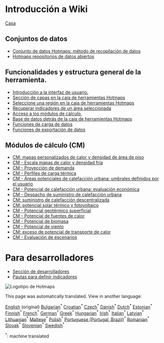 <h1> Introducción a Wiki </h1><p> <a href="Home">Casa</a> </p><h2> Conjuntos de datos </h2><ul><li> <a href="Hotmaps-data-set-method-of-data-collection">Conjunto de datos Hotmaps: método de recopilación de datos</a> </li><li> <a href="Hotmaps-open-data-repositories">Hotmaps repositorios de datos abiertos</a> </li></ul><h2> Funcionalidades y estructura general de la herramienta. </h2><ul><li> <a href="Introduction-to-user-interface">Introducción a la interfaz de usuario.</a> </li><li> <a href="Layers-section-in-the-Hotmaps-toolbox">Sección de capas en la caja de herramientas Hotmaps</a> </li><li> <a href="Select-a-region-in-the-Hotmaps-toolbox">Seleccione una región en la caja de herramientas Hotmaps</a> </li><li> <a href="Retrieve-indicators-of-a-selected-area">Recuperar indicadores de un área seleccionada</a> </li><li> <a href="Access-to-calculation-modules">Acceso a los módulos de cálculo.</a> </li><li> <a href="Database-behind-the-Hotmaps-toolbox">Base de datos detrás de la caja de herramientas Hotmaps</a> </li><li> <a href="Data-upload-functionalities">Funciones de carga de datos</a> </li><li> <a href="Data-export-functionalities">Funciones de exportación de datos</a> </li></ul><h2> Módulos de cálculo (CM) </h2><ul><li> <a href="CM-Customized-heat-and-floor-area-density-maps">CM: mapas personalizados de calor y densidad de área de piso</a> </li><li> <a href="CM-Scale-heat-and-cool-density-maps">CM - Escala mapas de calor y densidad fría</a> </li><li> <a href="CM-Demand-projection">CM - Proyección de demanda</a> </li><li> <a href="CM-Heat-load-profiles">CM - Perfiles de carga térmica</a> </li><li> <a href="CM-District-heating-potential-areas-user-defined-thresholds">CM - Áreas potenciales de calefacción urbana: umbrales definidos por el usuario</a> </li><li> <a href="CM-District-heating-potential-economic-assessment">CM - Potencial de calefacción urbana: evaluación económica</a> </li><li> <a href="CM-District-heating-supply-dispatch">CM - Despacho de suministro de calefacción urbana</a> </li><li> <a href="CM-Decentral-heating-supply">CM: suministro de calefacción descentralizada</a> </li><li> <a href="CM-Solar-thermal-and-PV-potential">CM: potencial solar térmico y fotovoltaico</a> </li><li> <a href="CM-Shallow-geothermal-potential">CM - Potencial geotérmico superficial</a> </li><li> <a href="CM-Heat-source-potential">CM - Potencial de fuentes de calor</a> </li><li> <a href="CM-Biomass-potential">CM - Potencial de biomasa</a> </li><li> <a href="CM-Wind-potential">CM - Potencial de viento</a> </li><li> <a href="CM-Excess-heat-transport-potential">CM: exceso de potencial de transporte de calor</a> </li><li> <a href="CM-Scenario-assessment">CM - Evaluación de escenarios</a> </li></ul><h1> Para desarrolladores </h1><ul><li> <a href="Developers">Sección de desarrolladores</a> </li><li> <a href="Guidelines-for-defining-indicators">Pautas para definir indicadores</a> </li></ul><p><img alt="Logotipo de Hotmaps" src="https://www.hotmaps-project.eu/wp-content/uploads/2017/02/logo.svg"/></p>

This page was automatically translated. View in another language:

[English](../en/_Sidebar.md) (original) [Bulgarian](../bg/_Sidebar.md)<sup>\*</sup> [Croatian](../hr/_Sidebar.md)<sup>\*</sup> [Czech](../cs/_Sidebar.md)<sup>\*</sup> [Danish](../da/_Sidebar.md)<sup>\*</sup> [Dutch](../nl/_Sidebar.md)<sup>\*</sup> [Estonian](../et/_Sidebar.md)<sup>\*</sup> [Finnish](../fi/_Sidebar.md)<sup>\*</sup> [French](../fr/_Sidebar.md)<sup>\*</sup> [German](../de/_Sidebar.md)<sup>\*</sup> [Greek](../el/_Sidebar.md)<sup>\*</sup> [Hungarian](../hu/_Sidebar.md)<sup>\*</sup> [Irish](../ga/_Sidebar.md)<sup>\*</sup> [Italian](../it/_Sidebar.md)<sup>\*</sup> [Latvian](../lv/_Sidebar.md)<sup>\*</sup> [Lithuanian](../lt/_Sidebar.md)<sup>\*</sup> [Maltese](../mt/_Sidebar.md)<sup>\*</sup> [Polish](../pl/_Sidebar.md)<sup>\*</sup> [Portuguese (Portugal, Brazil)](../pt/_Sidebar.md)<sup>\*</sup> [Romanian](../ro/_Sidebar.md)<sup>\*</sup> [Slovak](../sk/_Sidebar.md)<sup>\*</sup> [Slovenian](../sl/_Sidebar.md)<sup>\*</sup>  [Swedish](../sv/_Sidebar.md)<sup>\*</sup> 

<sup>\*</sup>: machine translated
